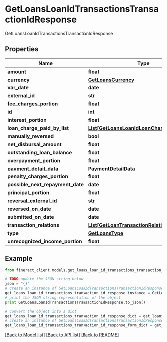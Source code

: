 # GetLoansLoanIdTransactionsTransactionIdResponse

GetLoansLoanIdTransactionsTransactionIdResponse

## Properties

Name | Type | Description | Notes
------------ | ------------- | ------------- | -------------
**amount** | **float** |  | [optional] 
**currency** | [**GetLoansCurrency**](GetLoansCurrency.md) |  | [optional] 
**var_date** | **date** |  | [optional] 
**external_id** | **str** |  | [optional] 
**fee_charges_portion** | **float** |  | [optional] 
**id** | **int** |  | [optional] 
**interest_portion** | **float** |  | [optional] 
**loan_charge_paid_by_list** | [**List[GetLoansLoanIdLoanChargePaidByData]**](GetLoansLoanIdLoanChargePaidByData.md) |  | [optional] 
**manually_reversed** | **bool** |  | [optional] 
**net_disbursal_amount** | **float** |  | [optional] 
**outstanding_loan_balance** | **float** |  | [optional] 
**overpayment_portion** | **float** |  | [optional] 
**payment_detail_data** | [**PaymentDetailData**](PaymentDetailData.md) |  | [optional] 
**penalty_charges_portion** | **float** |  | [optional] 
**possible_next_repayment_date** | **date** |  | [optional] 
**principal_portion** | **float** |  | [optional] 
**reversal_external_id** | **str** |  | [optional] 
**reversed_on_date** | **date** |  | [optional] 
**submitted_on_date** | **date** |  | [optional] 
**transaction_relations** | [**List[GetLoanTransactionRelation]**](GetLoanTransactionRelation.md) |  | [optional] 
**type** | [**GetLoansType**](GetLoansType.md) |  | [optional] 
**unrecognized_income_portion** | **float** |  | [optional] 

## Example

```python
from fineract_client.models.get_loans_loan_id_transactions_transaction_id_response import GetLoansLoanIdTransactionsTransactionIdResponse

# TODO update the JSON string below
json = "{}"
# create an instance of GetLoansLoanIdTransactionsTransactionIdResponse from a JSON string
get_loans_loan_id_transactions_transaction_id_response_instance = GetLoansLoanIdTransactionsTransactionIdResponse.from_json(json)
# print the JSON string representation of the object
print GetLoansLoanIdTransactionsTransactionIdResponse.to_json()

# convert the object into a dict
get_loans_loan_id_transactions_transaction_id_response_dict = get_loans_loan_id_transactions_transaction_id_response_instance.to_dict()
# create an instance of GetLoansLoanIdTransactionsTransactionIdResponse from a dict
get_loans_loan_id_transactions_transaction_id_response_form_dict = get_loans_loan_id_transactions_transaction_id_response.from_dict(get_loans_loan_id_transactions_transaction_id_response_dict)
```
[[Back to Model list]](../README.md#documentation-for-models) [[Back to API list]](../README.md#documentation-for-api-endpoints) [[Back to README]](../README.md)


